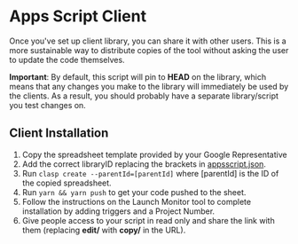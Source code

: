 # Apps Script Client

Once you've set up client library, you can share it with other users. This is a
more sustainable way to distribute copies of the tool without asking the user to
update the code themselves.

**Important**: By default, this script will pin to **HEAD** on the library,
which means that any changes you make to the library will immediately be used
by the clients. As a result, you should probably have a separate library/script
you test changes on.

## Client Installation

1. Copy the spreadsheet template provided by your Google Representative
2. Add the correct libraryID replacing the brackets in [appsscript.json](appsscript.json).
3. Run `clasp create --parentId=[parentId]` where [parentId] is the ID of the copied spreadsheet.
4. Run `yarn && yarn push` to get your code pushed to the sheet.
5. Follow the instructions on the Launch Monitor tool to complete installation by adding triggers and a Project Number.
6. Give people access to your script in read only and share the link with them (replacing **edit/** with **copy/** in the URL).
